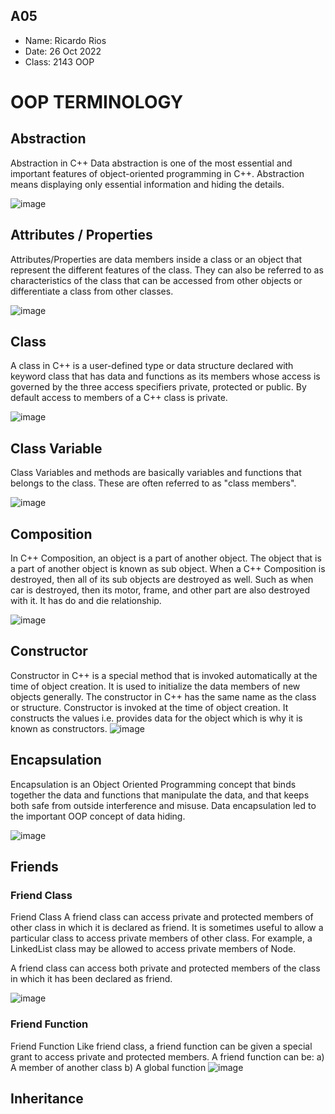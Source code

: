 ## A05

- Name: Ricardo Rios
- Date: 26 Oct 2022
- Class: 2143 OOP

# OOP TERMINOLOGY
## Abstraction
Abstraction in C++ Data abstraction is one of the most essential and important features of object-oriented programming in C++. Abstraction means displaying only essential information and hiding the details.

![image](https://user-images.githubusercontent.com/98514621/197786170-6e37107c-96ba-41e7-999c-d4695139c0c2.png)

## Attributes / Properties

Attributes/Properties are data members inside a class or an object that represent the different features of the class. They can also be referred to as characteristics of the class that can be accessed from other objects or differentiate a class from other classes.

![image](https://user-images.githubusercontent.com/98514621/197786968-313440f0-958f-4d3c-886e-0de6dceadb23.png)
## Class
A class in C++ is a user-defined type or data structure declared with keyword class that has data and functions as its members whose access is governed by the three access specifiers private, protected or public. By default access to members of a C++ class is private.

![image](https://user-images.githubusercontent.com/98514621/197787695-ed08800b-1b6f-4774-899f-426570b7e66c.png)

## Class Variable
Class Variables and methods are basically variables and functions that belongs to the class. These are often referred to as "class members".

![image](https://user-images.githubusercontent.com/98514621/197788010-5c02ae8f-6205-4500-96cb-994bb5f246a7.png)

## Composition
In C++ Composition, an object is a part of another object. The object that is a part of another object is known as sub object. When a C++ Composition is destroyed, then all of its sub objects are destroyed as well. Such as when car is destroyed, then its motor, frame, and other part are also destroyed with it. It has do and die relationship.

![image](https://user-images.githubusercontent.com/98514621/197788543-006d16c8-dc9f-4eb3-88d6-8b911c3878b2.png)

## Constructor
Constructor in C++ is a special method that is invoked automatically at the time of object creation. It is used to initialize the data members of new objects generally. The constructor in C++ has the same name as the class or structure. Constructor is invoked at the time of object creation. It constructs the values i.e. provides data for the object which is why it is known as constructors.
![image](https://user-images.githubusercontent.com/98514621/197789191-87b2e8ca-1223-4d9b-8725-adab4068a148.png)

## Encapsulation
Encapsulation is an Object Oriented Programming concept that binds together the data and functions that manipulate the data, and that keeps both safe from outside interference and misuse. Data encapsulation led to the important OOP concept of data hiding. 

![image](https://user-images.githubusercontent.com/98514621/197789305-629086fc-9df4-449c-9d71-f156632e58d3.png)

## Friends
### Friend Class
Friend Class A friend class can access private and protected members of other class in which it is declared as friend. It is sometimes useful to allow a particular class to access private members of other class. For example, a LinkedList class may be allowed to access private members of Node. 

A friend class can access both private and protected members of the class in which it has been declared as friend.

![image](https://user-images.githubusercontent.com/98514621/197790348-3a0cf48c-51c5-4bff-98ba-af144dc764e9.png)


### Friend Function

Friend Function Like friend class, a friend function can be given a special grant to access private and protected members. A friend function can be: 
a) A member of another class 
b) A global function 
 ![image](https://user-images.githubusercontent.com/98514621/197790237-292e0305-4958-408c-aac6-aff8440c8181.png)
 
 ## Inheritance
 
 
 



